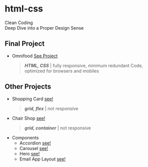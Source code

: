 # html-css
Clean Coding <br>
Deep Dive into a Proper Design Sense <br>

## Final Project
* Omnifood [See Project](https://omnifood-meals-ai.netlify.app/)
  > ***HTML, CSS*** | fully responsive, minimum redundant Code, optimized for browsers and mobiles

## Other Projects
* Shopping Card [see!](https://strong-dragon-f6ad42.netlify.app/)
  >***grid, flex*** | not responsive
* Chair Shop [see!](https://vocal-eclair-488959.netlify.app/)
  > ***grid, container*** | not responsive
* Components
  - Accordion [see!](https://astounding-cranachan-7887d7.netlify.app)
  - Carousel [see!](https://gentle-brioche-64167a.netlify.app)
  - Hero [see!](https://magenta-selkie-f7f2a7.netlify.app)
  - Email App Layout [see!](https://celebrated-youtiao-e519c7.netlify.app)
